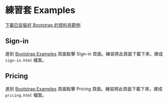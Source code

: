 # 練習套 Examples

[下載已安裝好 Bootstrap 的資料夾範例](http://notes.carlos-studio.com/download/bootstrap_installed_sample.zip)

## Sign-in

進到 [Bootstrap Examples](https://getbootstrap.com/docs/4.3/examples/) 頁面點擊 Sign-in 頁面。練習將此頁面下載下來，建成 `sign-in.html` 檔案。

## Pricing

進到 [Bootstrap Examples](https://getbootstrap.com/docs/4.3/examples/) 頁面點擊 Pricing 頁面。練習將此頁面下載下來，建成 `pricing.html` 檔案。



